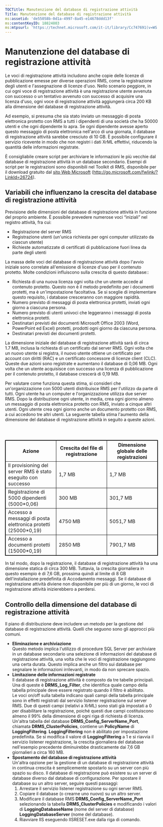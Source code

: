 ```yaml
---
TOCTitle: Manutenzione del database di registrazione attività
Title: Manutenzione del database di registrazione attività
ms:assetid: 'de55058b-0d1a-4997-8a45-e14678ddd13f'
ms:contentKeyID: 18824803
ms:mtpsurl: 'https://technet.microsoft.com/it-it/library/Cc747691(v=WS.10)'
---
```


Manutenzione del database di registrazione attività
===================================================

Le voci di registrazione attività includono anche copie delle licenze di pubblicazione emesse per diverse operazioni RMS, come la registrazione degli utenti e l'assegnazione di licenze d'uso. Nello scenario peggiore, in cui ogni voce di registrazione attività è una registrazione utente avvenuta con successo o un tentativo avvenuto con successo di acquisire una licenza d'uso, ogni voce di registrazione attività aggiungerà circa 200 KB alla dimensione del database di registrazione attività.

Ad esempio, si presuma che sia stato inviato un messaggio di posta elettronica protetto con RMS a tutti i dipendenti di una società che ha 50000 utenti e che ogni dipendente lo apra. Se ogni dipendente avesse aperto questo messaggio di posta elettronica nell'arco di una giornata, il database di registrazione attività sarebbe cresciuto di 10 GB. È possibile configurare il servizio ricevente in modo che non registri i dati XrML effettivi, riducendo la quantità delle informazioni registrate.

È consigliabile creare script per archiviare le informazioni le più vecchie dal database di registrazione attività in un database secondario. Esempi di script per le registrazioni sono disponibili nel Toolkit di RMS, disponibile per il download gratuito dal [sito Web Microsoft](http://go.microsoft.com/fwlink/?linkid=26724) (http://go.microsoft.com/fwlink/?LinkId=26724).

Variabili che influenzano la crescita del database di registrazione attività
----------------------------------------------------------------------------

Previsione delle dimensioni del database di registrazione attività in funzione del proprio ambiente. È possibile prevedere numerose voci “iniziali” nel registro attività, fra cui:

-   Registrazione del server RMS
-   Registrazione utenti (un'unica richiesta per ogni computer utilizzato da ciascun utente)
-   Richieste automatizzate di certificati di pubblicazione fuori linea da parte degli utenti

La massa delle voci del database di registrazione attività dopo l'avvio iniziale sono correlate all'emissione di licenze d'uso per il contenuto protetto. Molte condizioni influiscono sulla crescita di questo database::

-   Richiesta di una nuova licenza ogni volta che un utente accede al contenuto protetto. Questo non è il metodo predefinito per i documenti protetti, ma è un'impostazione facoltativa. Se si sceglie di implementare questo requisito, i database cresceranno con maggiore rapidità.
-   Numero previsto di messaggi di posta elettronica protetti, inviati ogni giorno a ciascuna persona.
-   Numero previsto di utenti univoci che leggeranno i messaggi di posta elettronica protetti.
-   Destinatari previsti dei documenti Microsoft Office 2003 (Word, PowerPoint ed Excel) protetti, prodotti ogni giorno da ciascuna persona.
-   Destinatari previsti dei documenti protetti.

La dimensione iniziale del database di registrazione attività sarà di circa 1.7 MB, inclusa la richiesta di un certificato dal server RMS. Ogni volta che un nuovo utente si registra, il nuovo utente ottiene un certificato per account con diritti (RAC) e un certificato concessore di licenze client (CLC). Queste due azioni sono registrate e aumentano il database di 0,06 MB. Ogni volta che un utente acquisisce con successo una licenza di pubblicazione per il contenuto protetto, il database crescerà di 0,19 MB.

Per valutare come funziona questa stima, si consideri che un'organizzazione con 5000 utenti distribuisce RMS per l'utilizzo da parte di tutti. Ogni utente ha un computer e l'organizzazione utilizza due server RMS. Dopo la distribuzione ogni utente, in media, crea ogni giorno almeno un messaggio di posta elettronica protetto con RMS, inviato a cinque altri utenti. Ogni utente crea ogni giorno anche un documento protetto con RMS, a cui accedono tre altri utenti. La seguente tabella stima l'aumento della dimensione del database di registrazione attività in seguito a queste azioni.

###  

 
<table style="border:1px solid black;">
<colgroup>
<col width="33%" />
<col width="33%" />
<col width="33%" />
</colgroup>
<thead>
<tr class="header">
<th style="border:1px solid black;" >Azione</th>
<th style="border:1px solid black;" >Crescita del file di registrazione</th>
<th style="border:1px solid black;" >Dimensione globale delle registrazioni</th>
</tr>
</thead>
<tbody>
<tr class="odd">
<td style="border:1px solid black;">Il provisioning del server RMS è stato eseguito con successo</td>
<td style="border:1px solid black;">1,7 MB</td>
<td style="border:1px solid black;">1,7 MB</td>
</tr>
<tr class="even">
<td style="border:1px solid black;">Registrazione di 5000 dipendenti (5000*0,06)</td>
<td style="border:1px solid black;">300 MB</td>
<td style="border:1px solid black;">301,7 MB</td>
</tr>
<tr class="odd">
<td style="border:1px solid black;">Accesso a messaggi di posta elettronica protetti (25000*0,19)</td>
<td style="border:1px solid black;">4750 MB</td>
<td style="border:1px solid black;">5051,7 MB</td>
</tr>
<tr class="even">
<td style="border:1px solid black;">Accesso a documenti protetti (15000*0,19)</td>
<td style="border:1px solid black;">2850 MB</td>
<td style="border:1px solid black;">7901,7 MB</td>
</tr>
</tbody>
</table>
  
In tal modo, dopo la registrazione, il database di registrazione attività ha una dimensione statica di circa 300 MB. Tuttavia, la crescita giornaliera in questo esempio è di 7,6 GB, prossima quindi al limite di 8 GB dell'installazione predefinita di Accodamento messaggi. Se il database di registrazione attività diviene non disponibile per più di un giorno, le voci di registrazione attività inizierebbero a perdersi.
  
Controllo della dimensione del database di registrazione attività  
-----------------------------------------------------------------
  
Il piano di distribuzione deve includere un metodo per la gestione del database di registrazione attività. Quelli che seguono sono gli approcci più comuni.
  
-   **Eliminazione e archiviazione**  
    Questo metodo implica l'utilizzo di procedure SQL Server per archiviare in un database secondario una selezione di informazioni del database di registrazione attività, una volta che le voci di registrazione raggiungono una certa durata. Questo implica anche un filtro sui database per segnalare le informazioni irrilevanti, in modo da non sprecare spazio.  
-   **Limitazione delle informazioni registrate**  
    Il database di registrazione attività è composto da tre tabelle principali. Una di queste è **DRMS\_Log\_Filter**, che identifica quale campo della tabella principale deve essere registrato quando il filtro è abilitato.  
    Le voci on/off sulla tabella indicano quali campi della tabella principale sono in effetti registrati dal servizio listener registrazione sul server RMS. Due di questi campi (relativi a XrML) sono stati già impostati a 0 per disabilitare la registrazione, poiché questi due campi costituiscono almeno il 99% della dimensione di ogni riga di richiesta di licenza.  
    Un'altra tabella del database **DRMS\_Config\_ServerName\_Port**, chiamata **DRMS\_ClusterPolicies**, contiene un **PolicyName** di **LoggingFiltering**. **LoggingFiltering** non è abilitato per impostazione predefinita. Se si modifica il valore di **LoggingFiltering** a 1 e si riavvia il servizio listener registrazione, la crescita giornaliera del database nell'esempio precedente diminuirebbe drasticamente dai 7,6 GB giornalieri a circa 160 MB.  
-   **Spostamento del database di registrazione attività**  
    Un'altra opzione per la gestione di un database di registrazione attività in continua crescita è semplicemente spostarlo su un server con più spazio su disco. Il database di registrazione può esistere su un server di database diverso dal database di configurazione. Per spostare il database su un altro server, seguire questi passaggi:  
    1.  Arrestare il servizio listener registrazione su ogni server RMS.  
    2.  Copiare il database (o crearne uno nuovo) su un altro server.  
    3.  Modificare il database RMS **DRMS\_Config\_ServerName\_Port** selezionando la tabella **DRMS\_ClusterPolicies** e modificando i valori di **LoggingDatabaseName** (nome del server di database) **LoggingDatabaseServer** (nome del database).  
    4.  Riavviare IIS eseguendo IISRESET.exe dalla riga di comando.
